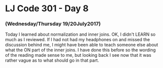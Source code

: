 # LJ Code 301 - Day 8
### (Wednesday/Thursday 19/20July2017)

Today I learned about normalization and inner joins. OK, I didn't LEARN so much as I reviewed. If I had not had my headphones on and missed the discussion behind me, I might have been able to teach someone else about what the ON part of the inner joins. I have done this before so the wording of the reading made sense to me, but looking back I see now that it was rather vague as to what should go in that part.
